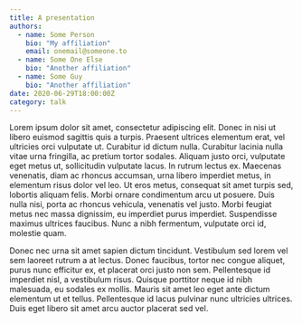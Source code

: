 ```yaml
---
title: A presentation
authors:
  - name: Some Person
    bio: "My affiliation"
    email: onemail@someone.to
  - name: Some One Else
    bio: "Another affiliation"
  - name: Some Guy
    bio: "Another affiliation"
date: 2020-06-29T18:00:00Z
category: talk
---
```


Lorem ipsum dolor sit amet, consectetur adipiscing elit. Donec in nisi ut libero euismod sagittis quis a turpis. Praesent ultrices elementum erat, vel ultricies orci vulputate ut. Curabitur id dictum nulla. Curabitur lacinia nulla vitae urna fringilla, ac pretium tortor sodales. Aliquam justo orci, vulputate eget metus ut, sollicitudin vulputate lacus. In rutrum lectus ex. Maecenas venenatis, diam ac rhoncus accumsan, urna libero imperdiet metus, in elementum risus dolor vel leo. Ut eros metus, consequat sit amet turpis sed, lobortis aliquam felis. Morbi ornare condimentum arcu ut posuere. Duis nulla nisi, porta ac rhoncus vehicula, venenatis vel justo. Morbi feugiat metus nec massa dignissim, eu imperdiet purus imperdiet. Suspendisse maximus ultrices faucibus. Nunc a nibh fermentum, vulputate orci id, molestie quam.

Donec nec urna sit amet sapien dictum tincidunt. Vestibulum sed lorem vel sem laoreet rutrum a at lectus. Donec faucibus, tortor nec congue aliquet, purus nunc efficitur ex, et placerat orci justo non sem. Pellentesque id imperdiet nisl, a vestibulum risus. Quisque porttitor neque id nibh malesuada, eu sodales ex mollis. Mauris sit amet leo eget ante dictum elementum ut et tellus. Pellentesque id lacus pulvinar nunc ultricies ultrices. Duis eget libero sit amet arcu auctor placerat sed vel.

